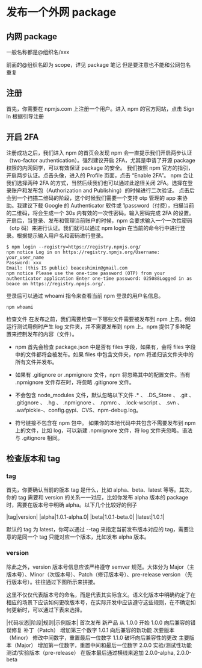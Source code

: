 # 发布一个外网 package

## 内网 package

一般名称都是@组织名/xxx

前面的@组织名即为 scope，详见 package 笔记
但是要注意也不能和公网包名重复

## 注册

首先，你需要在 npmjs.com 上注册一个用户。进入 npm 的官方网站，点击 Sign In 根据引导注册

## 开启 2FA

注册成功之后，我们进入 npm 的首页会发现 npm 会一直提示我们开启两步认证（two-factor authentication）。强烈建议开启 2FA，尤其是申请了开源 package 权限的内网同学，可以有效保证 package 的安全。
我们按照 npm 官方的指引，开启两步认证。点击头像，进入的 Profile 页面，点击 “Enable 2FA”。
npm 会让我们选择两种 2FA 的方式，当然后续我们也可以通过此途径关闭 2FA。选择在登录账户和发布包（Authorization and Publishing）的时候进行二次验证。
点击后会到一个扫描二维码的阶段，这个时候我们需要一个支持 otp 管理的 app 来协助。我建议下载 Google 的 Authenticator 软件或 1password（付费），扫描当前的二维码，将会生成一个 30s 内有效的一次性密码。输入密码完成 2FA 的设置。
开启后，当登录、发布和管理当前账户的时候，npm 会要求输入一个一次性密码（otp 码）来进行认证。我们就可以通过 npm login 在当前的命令行中进行登录。根据提示输入用户名和密码进行登录。

```
$ npm login --registry=https://registry.npmjs.org/
npm notice Log in on https://registry.npmjs.org/Username: your_user_name
Password: xxx
Email: (this IS public) beaceshimin@gmail.com
npm notice Please use the one-time password (OTP) from your authenticator application Enter one-time password: 025088Logged in as beace on https://registry.npmjs.org/.
```

登录后可以通过 whoami 指令来查看当前 npm 登录的用户名信息。

```
npm whoami
```

检查文件
在发布之前，我们需要检查一下哪些文件需要被发布到 npm 上去。例如运行测试用例时产生 log 文件夹，并不需要发布到 npm 上。npm 提供了多种配置来控制发布的内容（文件）。

- npm 首先会检查 package.json 中是否有 files 字段，如果有，会将 files 字段中的文件都将会被发布。如果 files 中包含文件夹，npm 将递归该文件夹中的所有文件并发布。
- 如果有 .gitignore or .npmignore 文件，npm 将忽略其中的配置文件。当有 .npmignore 文件存在时，将忽略 .gitignore 文件。
- 不会包含 node_modules 文件，默认忽略以下文件 .\* 、 .DS_Store 、 .git 、 .gitignore 、 .hg 、 .npmignore 、 .npmrc 、 .lock-wscript 、 .svn 、 .wafpickle-、config.gypi、CVS、npm-debug.log。

- 符号链接不包含在 npm 包中。
  如果你的本地代码中共包含不需要发布到 npm 上的文件，比如 log，可以新建 .npmignore 文件，将 log 文件夹忽略。语法与 .gitignore 相同。

## 检查版本和 tag

### tag

首先，你要确认当前的版本 tag 是什么，比如 alpha、beta、latest 等等。其次，你的 tag 需要和 version 的关系一一对应，比如你发布 alpha 版本的 package 时，需要在版本号中明确 alpha。以下几个比较好的例子

|tag|version|
|alpha|1.0.1-alpha.0|
|beta|1.0.1-beta.0|
|latest|1.0.1|

默认的 tag 为 latest，你可以通过 --tag 来指定当前发布版本对应的 tag，需要注意的是同一个 tag 只能对应一个版本，比如发布 alpha 版本。

### version

除此之外，version 版本号信息应该严格遵守 semver 规范。大体分为 Major（主版本号）、Minor（次版本号）、Patch（修订版本号）、pre-release version （先行版本号）。往往通过下图所示来拼接。

这里不仅仅代表版本号的命名，而是代表其实际含义。语义化版本中明确约定了在相应的场景下应该如何更改版本号，在实际开发中应该遵守这些规则，在不确定如何更新时，可以通过下表来选择。

|代码状态|阶段|规则|示例版本|
首次发布 新产品 从 1.0.0 开始 1.0.0
向后兼容的错误修复 补丁（Patch） 增加第三个数字 1.0.1
向后兼容的新功能 次要版本（Minor） 修改中间数字，重置最后一位数字 1.1.0
破坏向后兼容性的更改 主要版本（Major） 增加第一位数字，重置中间和最后一位数字 2.0.0
实验/测试性功能 测试/实验版本（pre-release） 在版本最后通过横线来追加 2.0.0-alpha, 2.0.0-beta
